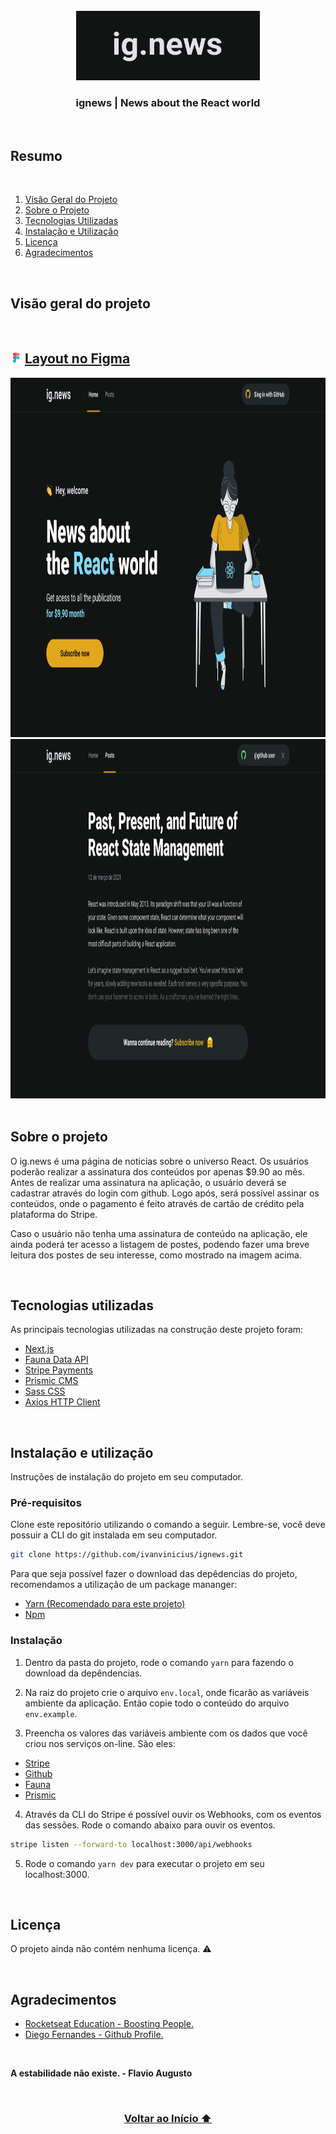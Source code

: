 <div id="top"></div>
<br/>
<div align="center">
  <div>
    <img src="github/images/ignews-logo.png" alt="Logo" width="294" height="111">
  </div>
  <h3 align="center">ignews | News about the React world</h3>
</div>
<br/>

## Resumo
  <br/>
  <ol>
    <li><a href="#visão-geral-do-projeto">Visão Geral do Projeto</a></li>
    <li><a href="#sobre-o-projeto">Sobre o Projeto</a></li>
    <li><a href="#tecnologias-utilizadas">Tecnologias Utilizadas</a></li>
    <li><a href="#instalação-e-utilização">Instalação e Utilização</a></li>
    <li><a href="#licença">Licença</a></li>
    <li><a href="#agradecimentos">Agradecimentos</a></li>
  </ol>
<br/>

## Visão geral do projeto

<div>
  <br/>
  <h2 >
    <img src="github/images/figma-logo.png" alt="Logo" width="18" height="18">
    <a href="https://www.figma.com/file/gl0fHkQgvaUfXNjuwGtDDs/ig.news?node-id=1%3A2">Layout no Figma</a>
  </h2>
</div>
<div align="center">
  <img src="github/images/ignews-home.png" alt="Logo" width="1012" height="575">  
  <img src="github/images/ignews-preview.png" alt="Logo" width="1012" height="575">  
</div>
<br/>

## Sobre o projeto

O ig.news é uma página de noticias sobre o universo React. Os usuários poderão realizar a assinatura dos conteúdos por apenas $9.90 ao mês. Antes de realizar uma assinatura na aplicação, o usuário deverá se cadastrar através do login com github. Logo após, será possível assinar os conteúdos, onde o pagamento é feito através de cartão de crédito pela plataforma do Stripe.

Caso o usuário não tenha uma assinatura de conteúdo na aplicação, ele ainda poderá ter acesso a listagem de postes, podendo fazer uma breve leitura dos postes de seu interesse, como mostrado na imagem acima.

<br/>

## Tecnologias utilizadas

As principais tecnologias utilizadas na construção deste projeto foram: 

* [Next.js](https://nextjs.org/)
* [Fauna Data API](https://fauna.com/)
* [Stripe Payments](https://stripe.com/en-br)
* [Prismic CMS](https://prismic.io/)
* [Sass CSS](https://sass-lang.com/)
* [Axios HTTP Client](https://axios-http.com/docs/intro)

<br/>

## Instalação e utilização

Instruções de instalação do projeto em seu computador.

### Pré-requisitos

Clone este repositório utilizando o comando a seguir. Lembre-se, você deve possuir a CLI do git instalada em seu computador.

```sh
git clone https://github.com/ivanvinicius/ignews.git
```

Para que seja possível fazer o download das depêdencias do projeto, recomendamos a utilização de um package mananger:

* [Yarn (Recomendado para este projeto)](https://classic.yarnpkg.com/lang/en/docs/install/#debian-stable)
* [Npm](https://nodejs.org/en/)
  
### Instalação

1. Dentro da pasta do projeto, rode o comando ```yarn``` para fazendo o download da depêndencias.

2. Na raiz do projeto crie o arquivo ```env.local```, onde ficarão as variáveis ambiente da aplicação. Então copie todo o conteúdo do arquivo ```env.example```.

3. Preencha os valores das variáveis ambiente com os dados que você criou nos serviços on-line. São eles:

* [Stripe](https://dashboard.stripe.com/)
* [Github](ttps://github.com)
* [Fauna](https://fauna.com/)
* [Prismic](https://prismic.io/)

4. Através da CLI do Stripe é possível ouvir os Webhooks, com os eventos das sessões. Rode o comando abaixo para ouvir os eventos.
  
```sh
stripe listen --forward-to localhost:3000/api/webhooks
``` 

5. Rode o comando ```yarn dev``` para executar o projeto em seu localhost:3000.

<br/>

## Licença

 O projeto ainda não contém nenhuma licença. ⚠️

<br/>

## Agradecimentos

* [Rocketseat Education - Boosting People.](https://www.rocketseat.com.br/)
* [Diego Fernandes - Github Profile.](https://github.com/diego3g/)

<br/>

<strong align="center">A estabilidade não existe. - Flavio Augusto</strong>

<br/>

<h3 align="center"><a href="#top">Voltar ao Início ⬆</a></h3>
